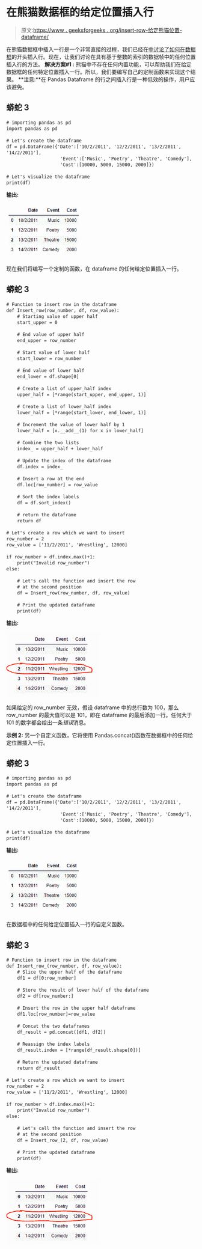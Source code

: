 # 在熊猫数据框的给定位置插入行

> 原文:[https://www . geeksforgeeks . org/insert-row-给定熊猫位置-dataframe/](https://www.geeksforgeeks.org/insert-row-at-given-position-in-pandas-dataframe/)

在熊猫数据框中插入一行是一个非常直接的过程，我们已经在[中讨论了如何在数据框](https://www.geeksforgeeks.org/add-a-row-at-top-in-pandas-dataframe/)的开头插入行。现在，让我们讨论在具有基于整数的索引的数据帧中的任何位置插入行的方法。
**解决方案#1 :** 熊猫中不存在任何内置功能，可以帮助我们在给定数据框的任何特定位置插入一行。所以，我们要编写自己的定制函数来实现这个结果。
**注意:**在 Pandas Dataframe 的行之间插入行是一种低效的操作，用户应该避免。

## 蟒蛇 3

```
# importing pandas as pd
import pandas as pd

# Let's create the dataframe
df = pd.DataFrame({'Date':['10/2/2011', '12/2/2011', '13/2/2011', '14/2/2011'],
                    'Event':['Music', 'Poetry', 'Theatre', 'Comedy'],
                    'Cost':[10000, 5000, 15000, 2000]})

# Let's visualize the dataframe
print(df)
```

**输出:**

![](img/d4f45392edb2b88ada5f5f7f4d19faa5.png)

现在我们将编写一个定制的函数，在 dataframe 的任何给定位置插入一行。

## 蟒蛇 3

```
# Function to insert row in the dataframe
def Insert_row(row_number, df, row_value):
    # Starting value of upper half
    start_upper = 0

    # End value of upper half
    end_upper = row_number

    # Start value of lower half
    start_lower = row_number

    # End value of lower half
    end_lower = df.shape[0]

    # Create a list of upper_half index
    upper_half = [*range(start_upper, end_upper, 1)]

    # Create a list of lower_half index
    lower_half = [*range(start_lower, end_lower, 1)]

    # Increment the value of lower half by 1
    lower_half = [x.__add__(1) for x in lower_half]

    # Combine the two lists
    index_ = upper_half + lower_half

    # Update the index of the dataframe
    df.index = index_

    # Insert a row at the end
    df.loc[row_number] = row_value

    # Sort the index labels
    df = df.sort_index()

    # return the dataframe
    return df

# Let's create a row which we want to insert
row_number = 2
row_value = ['11/2/2011', 'Wrestling', 12000]

if row_number > df.index.max()+1:
    print("Invalid row_number")
else:

    # Let's call the function and insert the row
    # at the second position
    df = Insert_row(row_number, df, row_value)

    # Print the updated dataframe
    print(df)
```

**输出:**

![](img/0655d5de733e4c1d5a8f1d5d70276177.png)

如果给定的 row_number 无效，假设 dataframe 中的总行数为 100，那么 row_number 的最大值可以是 101，即在 dataframe 的最后添加一行。任何大于 101 的数字都会给出一条*错误*消息。

**示例 2:** 另一个自定义函数，它将使用 Pandas.concat()函数在数据框中的任何给定位置插入一行。

## 蟒蛇 3

```
# importing pandas as pd
import pandas as pd

# Let's create the dataframe
df = pd.DataFrame({'Date':['10/2/2011', '12/2/2011', '13/2/2011', '14/2/2011'],
                    'Event':['Music', 'Poetry', 'Theatre', 'Comedy'],
                    'Cost':[10000, 5000, 15000, 2000]})

# Let's visualize the dataframe
print(df)
```

**输出:**

![](img/d4f45392edb2b88ada5f5f7f4d19faa5.png)

在数据框中的任何给定位置插入一行的自定义函数。

## 蟒蛇 3

```
# Function to insert row in the dataframe
def Insert_row_(row_number, df, row_value):
    # Slice the upper half of the dataframe
    df1 = df[0:row_number]

    # Store the result of lower half of the dataframe
    df2 = df[row_number:]

    # Insert the row in the upper half dataframe
    df1.loc[row_number]=row_value

    # Concat the two dataframes
    df_result = pd.concat([df1, df2])

    # Reassign the index labels
    df_result.index = [*range(df_result.shape[0])]

    # Return the updated dataframe
    return df_result

# Let's create a row which we want to insert
row_number = 2
row_value = ['11/2/2011', 'Wrestling', 12000]

if row_number > df.index.max()+1:
    print("Invalid row_number")
else:

    # Let's call the function and insert the row
    # at the second position
    df = Insert_row_(2, df, row_value)

    # Print the updated dataframe
    print(df)
```

**输出:**

![](img/0655d5de733e4c1d5a8f1d5d70276177.png)